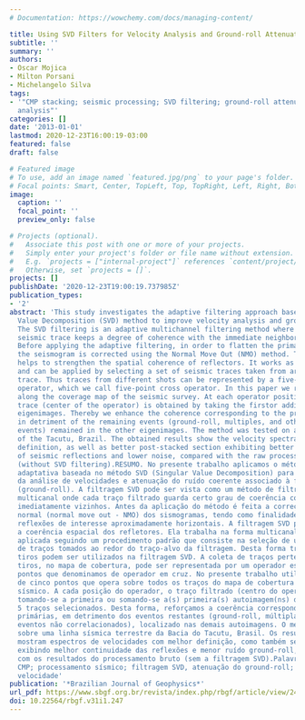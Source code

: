 ```yaml
---
# Documentation: https://wowchemy.com/docs/managing-content/

title: Using SVD Filters for Velocity Analysis and Ground-roll Attenuation
subtitle: ''
summary: ''
authors:
- Oscar Mojica
- Milton Porsani
- Michelangelo Silva
tags:
- '"CMP stacking; seismic processing; SVD filtering; ground-roll attenuation; velocity
  analysis"'
categories: []
date: '2013-01-01'
lastmod: 2020-12-23T16:00:19-03:00
featured: false
draft: false

# Featured image
# To use, add an image named `featured.jpg/png` to your page's folder.
# Focal points: Smart, Center, TopLeft, Top, TopRight, Left, Right, BottomLeft, Bottom, BottomRight.
image:
  caption: ''
  focal_point: ''
  preview_only: false

# Projects (optional).
#   Associate this post with one or more of your projects.
#   Simply enter your project's folder or file name without extension.
#   E.g. `projects = ["internal-project"]` references `content/project/deep-learning/index.md`.
#   Otherwise, set `projects = []`.
projects: []
publishDate: '2020-12-23T19:00:19.737985Z'
publication_types:
- '2'
abstract: 'This study investigates the adaptive filtering approach based on the Singular
  Value Decomposition (SVD) method to improve velocity analysis and ground-roll attenuation.
  The SVD filtering is an adaptive multichannel filtering method where each filtered
  seismic trace keeps a degree of coherence with the immediate neighboring traces.
  Before applying the adaptive filtering, in order to flatten the primary reflections
  the seismogram is corrected using the Normal Move Out (NMO) method. The SVD filtering
  helps to strengthen the spatial coherence of reflectors. It works as multichannel
  and can be applied by selecting a set of seismic traces taken from around the target
  trace. Thus traces from different shots can be represented by a five-point areal
  operator, which we call five-point cross operator. In this paper we run this operator
  along the coverage map of the seismic survey. At each operator position, the filtered
  trace (center of the operator) is obtained by taking the firstor adding the first
  eigenimages. Thereby we enhance the coherence corresponding to the primary reflections
  in detriment of the remaining events (ground-roll, multiples, and other non-correlated
  events) remained in the other eigenimages. The method was tested on a seismic line
  of the Tacutu, Brazil. The obtained results show the velocity spectra with better
  definition, as well as better post-stacked section exhibiting better continuity
  of seismic reflections and lower noise, compared with the raw processing results
  (without SVD filtering).RESUMO. No presente trabalho aplicamos o método de filtragem
  adaptativa baseada no método SVD (Singular Value Decomposition) para a melhoria
  da análise de velocidades e atenuação do ruído coerente associado à fonte sísmica
  (ground-roll). A filtragem SVD pode ser vista como um método de filtragem adaptativa
  multicanal onde cada traço filtrado guarda certo grau de coerência com os traços
  imediatamente vizinhos. Antes da aplicação do método é feita a correção de decalagem
  normal (normal move out - NMO) dos sismogramas, tendo como finalidade deixar as
  reflexões de interesse aproximadamente horizontais. A filtragem SVD permite reforçar
  a coerência espacial dos refletores. Ela trabalha na forma multicanal e pode ser
  aplicada seguindo um procedimento padrão que consiste na seleção de um conjunto
  de traços tomados ao redor do traço-alvo da filtragem. Desta forma traços de diferentes
  tiros podem ser utilizados na filtragem SVD. A coleta de traços pertencentes a diferentes
  tiros, no mapa de cobertura, pode ser representada por um operador espacial de cinco
  pontos que denominamos de operador em cruz. No presente trabalho utilizamos um operador
  de cinco pontos que opera sobre todos os traços do mapa de cobertura do levantamento
  sísmico. A cada posição do operador, o traço filtrado (centro do operador) é obtido
  tomando-se a primeira ou somando-se a(s) primeira(s) autoimagem(ns) do painel de
  5 traços selecionados. Desta forma, reforçamos a coerência correspondente às reflexões
  primárias, em detrimento dos eventos restantes (ground-roll, múltiplas e demais
  eventos não correlacionados), localizado nas demais autoimagens. O método foi testado
  sobre uma linha sísmica terrestre da Bacia do Tacutu, Brasil. Os resultados obtidos
  mostram espectros de velocidades com melhor definição, como também seções empilhadas
  exibindo melhor continuidade das reflexões e menor ruído ground-roll, comparado
  com os resultados do processamento bruto (sem a filtragem SVD).Palavras-chave: empilhamento
  CMP; processamento sísmico; filtragem SVD, atenuação do ground-roll; análise de
  velocidade'
publication: '*Brazilian Journal of Geophysics*'
url_pdf: https://www.sbgf.org.br/revista/index.php/rbgf/article/view/247
doi: 10.22564/rbgf.v31i1.247
---
```

